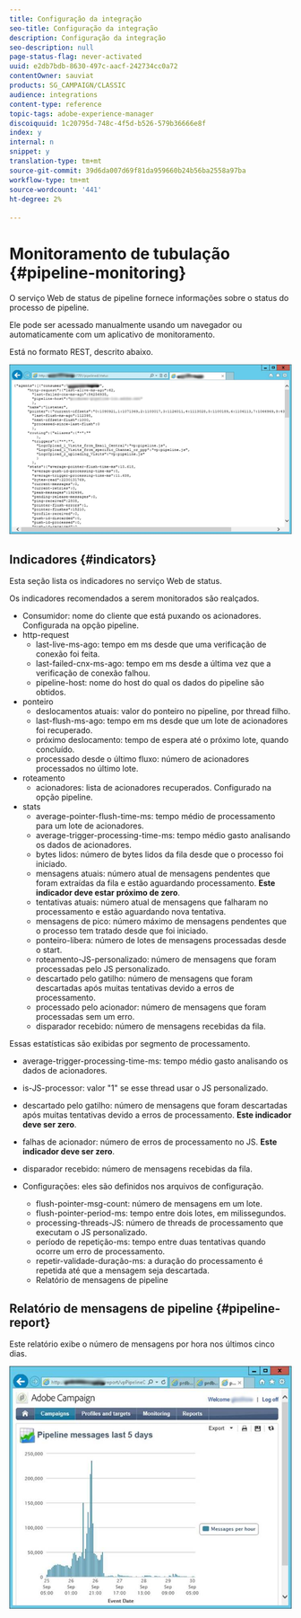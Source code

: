 ```yaml
---
title: Configuração da integração
seo-title: Configuração da integração
description: Configuração da integração
seo-description: null
page-status-flag: never-activated
uuid: e2db7bdb-8630-497c-aacf-242734cc0a72
contentOwner: sauviat
products: SG_CAMPAIGN/CLASSIC
audience: integrations
content-type: reference
topic-tags: adobe-experience-manager
discoiquuid: 1c20795d-748c-4f5d-b526-579b36666e8f
index: y
internal: n
snippet: y
translation-type: tm+mt
source-git-commit: 39d6da007d69f81da959660b24b56ba2558a97ba
workflow-type: tm+mt
source-wordcount: '441'
ht-degree: 2%

---
```



# Monitoramento de tubulação {#pipeline-monitoring}

O serviço Web de status de pipeline fornece informações sobre o status do processo de pipeline.

Ele pode ser acessado manualmente usando um navegador ou automaticamente com um aplicativo de monitoramento.

Está no formato REST, descrito abaixo.

![](assets/triggers_8.png)

## Indicadores {#indicators}

Esta seção lista os indicadores no serviço Web de status.

Os indicadores recomendados a serem monitorados são realçados.

* Consumidor: nome do cliente que está puxando os acionadores. Configurada na opção pipeline.
* http-request
   * last-live-ms-ago: tempo em ms desde que uma verificação de conexão foi feita.
   * last-failed-cnx-ms-ago: tempo em ms desde a última vez que a verificação de conexão falhou.
   * pipeline-host: nome do host do qual os dados do pipeline são obtidos.
* ponteiro
   * deslocamentos atuais: valor do ponteiro no pipeline, por thread filho.
   * last-flush-ms-ago: tempo em ms desde que um lote de acionadores foi recuperado.
   * próximo deslocamento: tempo de espera até o próximo lote, quando concluído.
   * processado desde o último fluxo: número de acionadores processados no último lote.
* roteamento
   * acionadores: lista de acionadores recuperados. Configurado na opção pipeline.
* stats
   * average-pointer-flush-time-ms: tempo médio de processamento para um lote de acionadores.
   * average-trigger-processing-time-ms: tempo médio gasto analisando os dados de acionadores.
   * bytes lidos: número de bytes lidos da fila desde que o processo foi iniciado.
   * mensagens atuais: número atual de mensagens pendentes que foram extraídas da fila e estão aguardando processamento. **Este indicador deve estar próximo de zero**.
   * tentativas atuais: número atual de mensagens que falharam no processamento e estão aguardando nova tentativa.
   * mensagens de pico: número máximo de mensagens pendentes que o processo tem tratado desde que foi iniciado.
   * ponteiro-libera: número de lotes de mensagens processadas desde o start.
   * roteamento-JS-personalizado: número de mensagens que foram processadas pelo JS personalizado.
   * descartado pelo gatilho: número de mensagens que foram descartadas após muitas tentativas devido a erros de processamento.
   * processado pelo acionador: número de mensagens que foram processadas sem um erro.
   * disparador recebido: número de mensagens recebidas da fila.

Essas estatísticas são exibidas por segmento de processamento.

* average-trigger-processing-time-ms: tempo médio gasto analisando os dados de acionadores.
* is-JS-processor: valor &quot;1&quot; se esse thread usar o JS personalizado.
* descartado pelo gatilho: número de mensagens que foram descartadas após muitas tentativas devido a erros de processamento. **Este indicador deve ser zero**.
* falhas de acionador: número de erros de processamento no JS. **Este indicador deve ser zero**.
* disparador recebido: número de mensagens recebidas da fila.

* Configurações: eles são definidos nos arquivos de configuração.
   * flush-pointer-msg-count: número de mensagens em um lote.
   * flush-pointer-period-ms: tempo entre dois lotes, em milissegundos.
   * processing-threads-JS: número de threads de processamento que executam o JS personalizado.
   * período de repetição-ms: tempo entre duas tentativas quando ocorre um erro de processamento.
   * repetir-validade-duração-ms: a duração do processamento é repetida até que a mensagem seja descartada.
   * Relatório de mensagens de pipeline

## Relatório de mensagens de pipeline {#pipeline-report}

Este relatório exibe o número de mensagens por hora nos últimos cinco dias.

![](assets/triggers_9.png)
